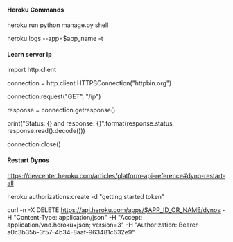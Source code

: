 #### Heroku Commands

heroku run python manage.py shell

heroku logs --app=$app_name -t

#### Learn server ip

import http.client

connection = http.client.HTTPSConnection("httpbin.org")

connection.request("GET", "/ip")

response = connection.getresponse()

print("Status: {} and response: {}".format(response.status, response.read().decode()))

connection.close()

#### Restart Dynos

https://devcenter.heroku.com/articles/platform-api-reference#dyno-restart-all

heroku authorizations:create -d "getting started token"

curl -n -X DELETE https://api.heroku.com/apps/$APP_ID_OR_NAME/dynos -H "Content-Type: application/json" -H "Accept: application/vnd.heroku+json; version=3" -H "Authorization: Bearer a0c3b35b-3f57-4b34-8aaf-963481c632e9"

